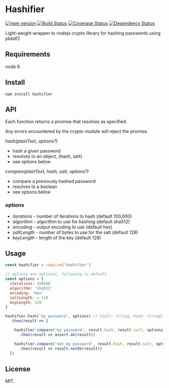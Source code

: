 # Hashifier

[![npm version][npm-badge]][npm-url]
[![Build Status][travis-badge]][travis-url]
[![Coverage Status][coveralls-badge]][coveralls-url]
[![Dependency Status][david-badge]][david-url]

Light-weight wrapper to nodejs crypto library for hashing passwords using pbkdf2

## Requirements

node 6.

## Install

```
npm install hashifier
```

## API

Each function returns a promise that resolves as specified.

Any errors encountered by the crypto module will reject the promise.

_hash(plainText, options?)_
 - hash a given password
 - resolves to an object, {hash, salt}
 - see options below

_compare(plainText, hash, salt, options?)_
 - compare a previously hashed password
 - resolves to a boolean
 - see options below

### options

- _iterations_ - number of iterations to hash (default 100,000)
- _algorithm_ - algorithm to use for hashing (default sha512)
- _encoding_ - output encoding to use (default hex)
- _saltLength_ - number of bytes to use for the salt (default 128)
- _keyLength_ - length of the key (default 128)

## Usage

```js
const hashifier = require('hashifier')

// options are optional, following is default
const options = {
  iterations: 100000
  algorithm: 'sha512'
  encoding: 'hex'
  saltLength: = 128
  keyLength: 128
}

hashifier.hash('my password', options) // {salt: string, hash: string}
  .then(result => {

    hashifier.compare('my password', result.hash, result.salt, options)
      .then(result => assert.ok(result))

    hashifier.compare('not my password', result.hash, result.salt, options)
      .then(result => result.notOk(result))
  })
```

## License

MIT.

[npm-badge]: https://badge.fury.io/js/hashifier.svg
[npm-url]: https://badge.fury.io/js/hashifier
[travis-badge]: https://travis-ci.org/tswaters/hashifier.svg?branch=master
[travis-url]: https://travis-ci.org/tswaters/hashifier
[coveralls-badge]: https://coveralls.io/repos/github/tswaters/hashifier/badge.svg?branch=master
[coveralls-url]: https://coveralls.io/github/tswaters/hashifier?branch=master
[david-badge]: https://david-dm.org/tswaters/hashifier.svg
[david-url]: https://david-dm.org/tswaters/hashifier
